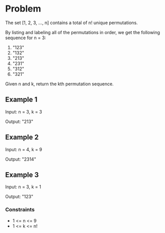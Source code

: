 # Problem

The set [1, 2, 3, ..., n] contains a total of n! unique permutations.

By listing and labeling all of the permutations in order, we get the following sequence for n = 3:

1. "123"
2. "132"
3. "213"
4. "231"
5. "312"
6. "321"

Given n and k, return the kth permutation sequence.

## Example 1

Input: n = 3, k = 3

Output: "213"

## Example 2

Input: n = 4, k = 9

Output: "2314"

## Example 3

Input: n = 3, k = 1

Output: "123"
 
### Constraints

- 1 <= n <= 9
- 1 <= k <= n!
